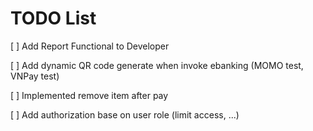 # TODO List

[ ] Add Report Functional to Developer

[ ] Add dynamic QR code generate when invoke ebanking (MOMO test, VNPay test)

[ ] Implemented remove item after pay

[ ] Add authorization base on user role (limit access, ...)

